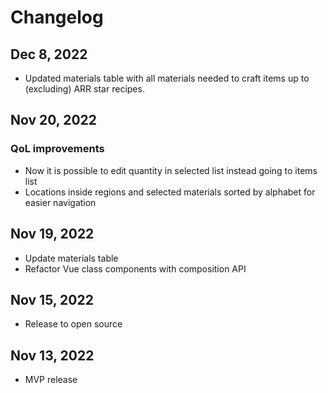 # Changelog

## Dec 8, 2022

- Updated materials table with all materials needed to craft items up to (excluding) ARR star recipes. 

## Nov 20, 2022
### QoL improvements

- Now it is possible to edit quantity in selected list instead going to items list
- Locations inside regions and selected materials sorted by alphabet for easier navigation

## Nov 19, 2022

- Update materials table
- Refactor Vue class components with composition API

## Nov 15, 2022

- Release to open source

## Nov 13, 2022

- MVP release
